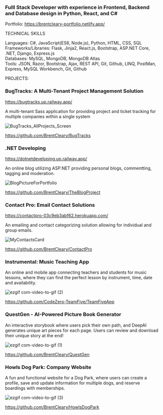 ### Fulll Stack Developer with experience in Frontend, Backend and Database design in Python, React, and C#

Portfolio: https://brentcleary-portfolio.netlify.app/

TECHNICAL SKILLS

Languages: C#, JavaScript(ES6, Node.js), Python, HTML, CSS, SQL   
Frameworks/Libraries: Flask, Jinja2, React.js, Bootstrap, ASP.NET Core, .NET, Django, Express.js  
Databases: MySQL, MongoDB, MongoDB Atlas   
Tools: JSON, Razor, Bootstrap, Ajax, REST API, Git, Github, LINQ, PostMan, Express, MySQL Workbench, Git, Github

PROJECTS:

### BugTracks: A Multi-Tenant Project Management Solution
https://bugtracks.up.railway.app/

A multi-tenant Sass application for providing project and ticket tracking for multiple companies within a single system

![BugTracks_AllProjects_Screen](https://github.com/BrentCleary/BrentCleary/assets/69173728/ee1aabbd-a6dc-4450-8aba-d0716b6dbef3)

https://github.com/BrentCleary/BugTracks


### .NET Developing
https://dotnetdeveloping.up.railway.app/

An online blog utilizing ASP.NET providing personal blogs, commentting, tagging and moderation.

![BlogPictureForPortfolio](https://github.com/BrentCleary/BrentCleary/assets/69173728/e4bf2c08-d578-45c5-a2e7-6d7d3bc26ee6)

https://github.com/BrentCleary/TheBlogProject


### Contact Pro: Email Contact Solutions
https://contactpro-03c9eb3abf62.herokuapp.com/

An emailing and contact categorizing solution allowing for individual and group emails.

![MyContactsCard](https://github.com/BrentCleary/BrentCleary/assets/69173728/1e21c8af-99a7-4861-8e84-48571db6214f)

https://github.com/BrentCleary/ContactPro



### Instrumental: Music Teaching App

An online and mobile app connecting teachers and students for music lessons, where they can find the perfect lesson by instrument, time, date and availability.

![ezgif com-video-to-gif (2)](https://github.com/BrentCleary/BrentCleary/assets/69173728/a670b27b-3a72-4b5a-921c-23084d1d72e2)

https://github.com/CodeZero-TeamFive/TeamFiveApp


### QuestGen - AI-Powered Picture Book Generator

An interactive storybook where users pick their own path, and DeepAI generates unique art pieces for each page. Users can review and download their unique story at the end!

![ezgif com-video-to-gif (1)](https://github.com/BrentCleary/BrentCleary/assets/69173728/4a98cdab-b0fd-4a4b-ae7f-30b159800278)

https://github.com/BrentCleary/QuestGen


### Howls Dog Park: Company Website

A fun and functional website for a Dog Park, where users can create a profile, save and update information for multiple dogs, and reserve boardings with memberships. 

![ezgif com-video-to-gif (3)](https://github.com/BrentCleary/BrentCleary/assets/69173728/8f90faaa-856e-4ae3-88fc-d5441c69e655)

https://github.com/BrentCleary/HowlsDogPark


<!--
**BrentCleary/BrentCleary** is a ✨ _special_ ✨ repository because its `README.md` (this file) appears on your GitHub profile.

Here are some ideas to get you started:

- 🔭 I’m currently working on ...
- 🌱 I’m currently learning ...
- 👯 I’m looking to collaborate on ...
- 🤔 I’m looking for help with ...
- 💬 Ask me about ...
- 📫 How to reach me: ...
- 😄 Pronouns: ...
- ⚡ Fun fact: ...
-->
